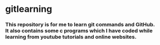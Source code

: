 # gitlearning
### This repository is for me to learn git commands and GitHub.<br>It also contains some c programs which I have coded while learning from youtube tutorials and online websites.

